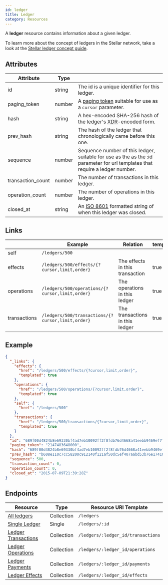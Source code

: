 ```yaml
---
id: ledger
title: Ledger
category: Resources
---
```


A **ledger** resource contains information about a given ledger. 

To learn more about the concept of ledgers in the Stellar network, take a look at the [Stellar ledger concept guide](https://stellar.org/developers/learn/concepts/ledger).

## Attributes
| Attribute         | Type   |                                                                                                                             |
|-------------------|--------|-----------------------------------------------------------------------------------------------------------------------------|
| id                | string | The id is a unique identifier for this ledger.                                                                               |
| paging_token      | number | A [paging token](./page.md) suitable for use as a `cursor` parameter.                                                                |
| hash              | string | A hex-encoded SHA-256 hash of the ledger's [XDR](../../learn/xdr.md)-encoded form.                                                                |
| prev_hash         | string | The hash of the ledger that chronologically came before this one.                                                            |
| sequence          | number | Sequence number of this ledger, suitable for use as the as the :id parameter for url templates that require a ledger number. |
| transaction_count | number | The number of transactions in this ledger.                                                                                   |
| operation_count   | number | The number of operations in this ledger.                                                                                     |
| closed_at         | string | An [ISO 8601](https://en.wikipedia.org/wiki/ISO_8601) formatted string of when this ledger was closed.                                                             |

## Links
|              | Example                                           | Relation                        | templated |
|--------------|---------------------------------------------------|---------------------------------|-----------|
| self         | `/ledgers/500`                                    |                                 |           |
| effects      | `/ledgers/500/effects/{?cursor,limit,order}`      | The effects in this transaction | true      |
| operations   | `/ledgers/500/operations/{?cursor,limit,order}`   | The operations in this ledger   | true      |
| transactions | `/ledgers/500/transactions/{?cursor,limit,order}` | The transactions in this ledger | true      |


## Example

```json
{
  "_links": {
    "effects": {
      "href": "/ledgers/500/effects/{?cursor,limit,order}",
      "templated": true
    },
    "operations": {
      "href": "/ledgers/500/operations/{?cursor,limit,order}",
      "templated": true
    },
    "self": {
      "href": "/ledgers/500"
    },
    "transactions": {
      "href": "/ledgers/500/transactions/{?cursor,limit,order}",
      "templated": true
    }
  },
  "id": "689f00d4824b8e69330bf4ad7eb10092ff2f8fdb76d4668a41eebb9469ef7f30",
  "paging_token": "2147483648000",
  "hash": "689f00d4824b8e69330bf4ad7eb10092ff2f8fdb76d4668a41eebb9469ef7f30",
  "prev_hash": "b608e110c7cc58200c912140f121af50dc5ef407aabd53b76e1741080aca1cf0",
  "sequence": 500,
  "transaction_count": 0,
  "operation_count": 0,
  "closed_at": "2015-07-09T21:39:28Z"
}
```

## Endpoints
| Resource                | Type       | Resource URI Template              |
|-------------------------|------------|------------------------------------|
| [All ledgers](../ledgers_all.md)         | Collection | `/ledgers`                         |
| [Single Ledger](../ledgers_single.md)       | Single     | `/ledgers/:id`                     |
| [Ledger Transactions](../ledger_transactions.md) | Collection | `/ledgers/:ledger_id/transactions` |
| [Ledger Operations](../ledgers_operations.md)   | Collection | `/ledgers/:ledger_id/operations`   |
| [Ledger Payments](../ledgers_payments.md)     | Collection | `/ledgers/:ledger_id/payments`     |
| [Ledger Effects](../ledgers_effects.md)      | Collection | `/ledgers/:ledger_id/effects`      |
